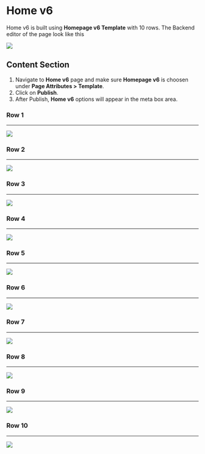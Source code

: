 # Home v6

Home v6 is built using **Homepage v6 Template** with 10 rows. The Backend editor of the page look like this

![](http://transvelo.github.io/docs/pizzaro/images/home-v6-setting.png)

## Content Section

1. Navigate to **Home v6** page and make sure **Homepage v6** is choosen under **Page Attributes > Template**.
2. Click on **Publish**.
3. After Publish, **Home v6** options will appear in the meta box area.

### Row 1
---

![](http://transvelo.github.io/docs/pizzaro/images/home-v6-setting-row-1.png)

### Row 2
---

![](http://transvelo.github.io/docs/pizzaro/images/home-v6-setting-row-2.png)


### Row 3
---

![](http://transvelo.github.io/docs/pizzaro/images/home-v6-setting-row-3.png)

### Row 4
---

![](http://transvelo.github.io/docs/pizzaro/images/home-v6-setting-row-4.png)

### Row 5
---

![](http://transvelo.github.io/docs/pizzaro/images/home-v6-setting-row-5.png)

### Row 6
---

![](http://transvelo.github.io/docs/pizzaro/images/home-v6-setting-row-6.png)

### Row 7
---

![](http://transvelo.github.io/docs/pizzaro/images/home-v6-setting-row-7.png)

### Row 8
---

![](http://transvelo.github.io/docs/pizzaro/images/home-v6-setting-row-8.png)

### Row 9
---

![](http://transvelo.github.io/docs/pizzaro/images/home-v6-setting-row-9.png)

### Row 10
---

![](http://transvelo.github.io/docs/pizzaro/images/home-v6-setting-row-10.png)
